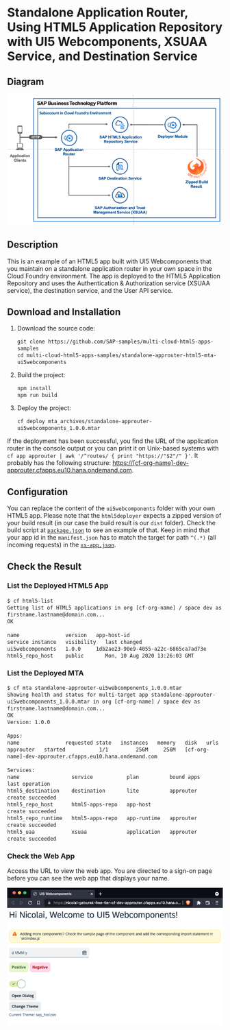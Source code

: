 # Standalone Application Router, Using HTML5 Application Repository with UI5 Webcomponents, XSUAA Service, and Destination Service 

## Diagram

![diagram](diagram.png)

## Description
This is an example of an HTML5 app built with UI5 Webcomponents that you maintain on a standalone application router in your own space in the Cloud Foundry environment. The app is deployed to the HTML5 Application Repository and uses the Authentication & Authorization service (XSUAA service), the destination service, and the User API service.


## Download and Installation
1. Download the source code:
    ```
    git clone https://github.com/SAP-samples/multi-cloud-html5-apps-samples
    cd multi-cloud-html5-apps-samples/standalone-approuter-html5-mta-ui5webcomponents
    ```
2. Build the project:
    ```
    npm install
    npm run build
    ```
3. Deploy the project:
    ```
    cf deploy mta_archives/standalone-approuter-ui5webcomponents_1.0.0.mtar
    ```

If the deployment has been successful, you find the URL of the application router in the console output or you can print it on Unix-based systems with `cf app approuter | awk '/^routes/ { print "https://"$2"/" }'`. It probably has the following structure: <https://[cf-org-name]-dev-approuter.cfapps.eu10.hana.ondemand.com>.


## Configuration

You can replace the content of the `ui5webcomponents` folder with your own HTML5 app. Please note that the `html5deployer` expects a zipped version of your build result (in our case the build result is our `dist` folder). Check the build script at [`package.json`](ui5webcomponents/package.json) to see an example of that. Keep in mind that your app id in the `manifest.json` has to match the target for path `^(.*)` (all incoming requests) in the [`xs-app.json`](approuter/xs-app.json).

## Check the Result

### List the Deployed HTML5 App

```
$ cf html5-list                                     
Getting list of HTML5 applications in org [cf-org-name] / space dev as firstname.lastname@domain.com...
OK

name               version   app-host-id                            service instance   visibility   last changed   
ui5webcomponents   1.0.0     1db2ae23-90e9-4055-a22c-6865ca7ad73e   html5_repo_host    public       Mon, 10 Aug 2020 13:26:03 GMT   
```

### List the Deployed MTA

```
$ cf mta standalone-approuter-ui5webcomponents_1.0.0.mtar
Showing health and status for multi-target app standalone-approuter-ui5webcomponents_1.0.0.mtar in org [cf-org-name] / space dev as firstname.lastname@domain.com...
OK
Version: 1.0.0

Apps:
name               requested state   instances   memory   disk   urls   
approuter   started           1/1         256M     256M   [cf-org-name]-dev-approuter.cfapps.eu10.hana.ondemand.com

Services:
name                 service           plan          bound apps         last operation   
html5_destination    destination       lite          approuter          create succeeded   
html5_repo_host      html5-apps-repo   app-host                         create succeeded   
html5_repo_runtime   html5-apps-repo   app-runtime   approuter          create succeeded   
html5_uaa            xsuaa             application   approuter          create succeeded   
```

### Check the Web App

Access the URL to view the web app. You are directed to a sign-on page before you can see the web app that displays your name.

![webapp](result.png)
